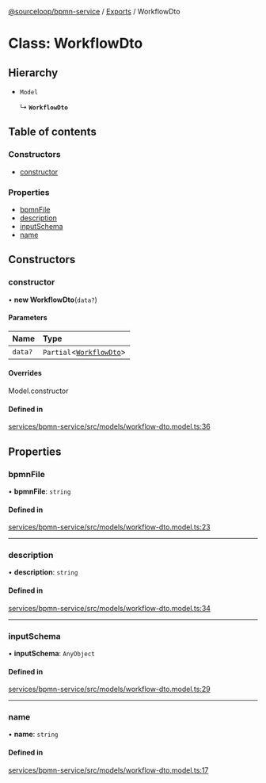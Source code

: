 [@sourceloop/bpmn-service](../README.md) / [Exports](../modules.md) / WorkflowDto

# Class: WorkflowDto

## Hierarchy

- `Model`

  ↳ **`WorkflowDto`**

## Table of contents

### Constructors

- [constructor](WorkflowDto.md#constructor)

### Properties

- [bpmnFile](WorkflowDto.md#bpmnfile)
- [description](WorkflowDto.md#description)
- [inputSchema](WorkflowDto.md#inputschema)
- [name](WorkflowDto.md#name)

## Constructors

### constructor

• **new WorkflowDto**(`data?`)

#### Parameters

| Name | Type |
| :------ | :------ |
| `data?` | `Partial`<[`WorkflowDto`](WorkflowDto.md)\> |

#### Overrides

Model.constructor

#### Defined in

[services/bpmn-service/src/models/workflow-dto.model.ts:36](https://github.com/sourcefuse/loopback4-microservice-catalog/blob/bc2553587/services/bpmn-service/src/models/workflow-dto.model.ts#L36)

## Properties

### bpmnFile

• **bpmnFile**: `string`

#### Defined in

[services/bpmn-service/src/models/workflow-dto.model.ts:23](https://github.com/sourcefuse/loopback4-microservice-catalog/blob/bc2553587/services/bpmn-service/src/models/workflow-dto.model.ts#L23)

___

### description

• **description**: `string`

#### Defined in

[services/bpmn-service/src/models/workflow-dto.model.ts:34](https://github.com/sourcefuse/loopback4-microservice-catalog/blob/bc2553587/services/bpmn-service/src/models/workflow-dto.model.ts#L34)

___

### inputSchema

• **inputSchema**: `AnyObject`

#### Defined in

[services/bpmn-service/src/models/workflow-dto.model.ts:29](https://github.com/sourcefuse/loopback4-microservice-catalog/blob/bc2553587/services/bpmn-service/src/models/workflow-dto.model.ts#L29)

___

### name

• **name**: `string`

#### Defined in

[services/bpmn-service/src/models/workflow-dto.model.ts:17](https://github.com/sourcefuse/loopback4-microservice-catalog/blob/bc2553587/services/bpmn-service/src/models/workflow-dto.model.ts#L17)
